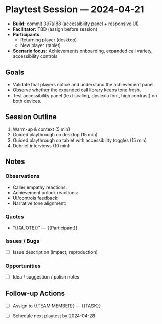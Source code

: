 # Playtest Session — 2024-04-21

- **Build:** commit 397a188 (accessibility panel + responsive UI)
- **Facilitator:** TBD (assign before session)
- **Participants:**
  - Returning player (desktop)
  - New player (tablet)
- **Scenario focus:** Achievements onboarding, expanded call variety, accessibility controls

## Goals
- Validate that players notice and understand the achievement panel.
- Observe whether the expanded call library keeps tone fresh.
- Test accessibility panel (text scaling, dyslexia font, high contrast) on both devices.

## Session Outline
1. Warm-up & context (5 min)
2. Guided playthrough on desktop (15 min)
3. Guided playthrough on tablet with accessibility toggles (15 min)
4. Debrief interviews (10 min)

## Notes
### Observations
- Caller empathy reactions:
- Achievement unlock reactions:
- UI/controls feedback:
- Narrative tone alignment:

### Quotes
- “{{QUOTE}}” — {{Participant}}

### Issues / Bugs
- [ ] Issue description (impact, reproduction)

### Opportunities
- [ ] Idea / suggestion / polish notes

## Follow-up Actions
- [ ] Assign to {{TEAM MEMBER}} — {{TASK}}
- [ ] Schedule next playtest by 2024-04-28

